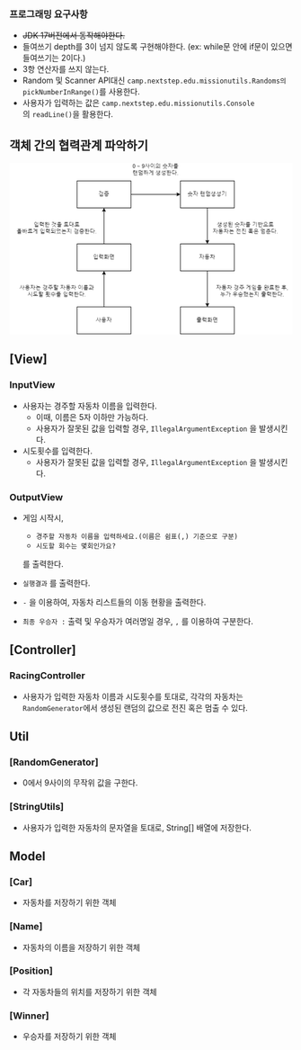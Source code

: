 ### 프로그래밍 요구사항

- ~~JDK 17버전에서 동작해야한다.~~
- 들여쓰기 depth를 3이 넘지 않도록 구현해야한다. (ex: while문 안에 if문이 있으면 들여쓰기는 2이다.)
- 3항 연산자를 쓰지 않는다.
- Random  및 Scanner API대신 `camp.nextstep.edu.missionutils.Randoms의 pickNumberInRange()`를 사용한다.
- 사용자가 입력하는 값은 `camp.nextstep.edu.missionutils.Console`의 `readLine()`을 활용한다.

## 객체 간의 협력관계 파악하기

<img src="./racing-car-object-collaborate.png" >

## [View]

### InputView

- 사용자는 경주할 자동차 이름을 입력한다.
    - 이때, 이름은 5자 이하만 가능하다.
    - 사용자가 잘못된 값을 입력할 경우, `IllegalArgumentException` 을 발생시킨다.
- 시도횟수를 입력한다.
    - 사용자가 잘못된 값을 입력할 경우, `IllegalArgumentException` 을 발생시킨다.

### OutputView

- 게임 시작시,
    - `경주할 자동차 이름을 입력하세요.(이름은 쉼표(,) 기준으로 구분)`
    - `시도할 회수는 몇회인가요?`

  를 출력한다.

- `실행결과` 를 출력한다.
- `-` 을 이용하여, 자동차 리스트들의 이동 현황을 출력한다.
- `최종 우승자 :`  출력 및 우승자가 여러명일 경우, `,` 를 이용하여 구분한다.

## [Controller]

### RacingController

- 사용자가 입력한 자동차 이름과 시도횟수를 토대로, 각각의 자동차는 `RandomGenerator`에서 생성된 랜덤의 값으로 전진 혹은 멈출 수 있다.

## Util

### [RandomGenerator]

- 0에서 9사이의 무작위 값을 구한다.

### [StringUtils]

- 사용자가 입력한 자동차의 문자열을 토대로, String[] 배열에 저장한다.

## Model

### [Car]

- 자동차를 저장하기 위한 객체

### [Name]

- 자동차의 이름을 저장하기 위한 객체

### [Position]

- 각 자동차들의 위치를 저장하기 위한 객체

### [Winner]

- 우승자를 저장하기 위한 객체